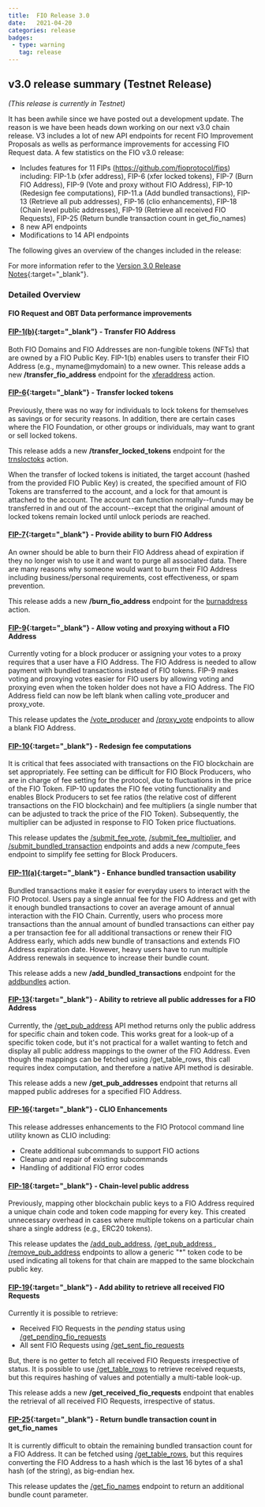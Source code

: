 ```yaml
---
title:  FIO Release 3.0
date:   2021-04-20
categories: release
badges:
 - type: warning
   tag: release
---
```


## v3.0 release summary (Testnet Release)

*(This release is currently in Testnet)*

It has been awhile since we have posted out a development update. The reason is we have been heads down working on our next v3.0 chain release. V3 includes a lot of new API endpoints for recent FIO Improvement Proposals as wells as performance improvements for accessing FIO Request data. A few statistics on the FIO v3.0 release:

* Includes features for 11 FIPs (https://github.com/fioprotocol/fips) including: FIP-1.b (xfer address), FIP-6 (xfer locked tokens), FIP-7 (Burn FIO Address), FIP-9 (Vote and proxy without FIO Address), FIP-10 (Redesign fee computations), FIP-11.a (Add bundled transactions), FIP-13 (Retrieve all pub addresses), FIP-16 (clio enhancements), FIP-18 (Chain level public addresses), FIP-19 (Retrieve all received FIO Requests), FIP-25 (Return bundle transaction count in get_fio_names)
* 8 new API endpoints
* Modifications to 14 API endpoints

The following gives an overview of the changes included in the release:

<!--more-->

For more information refer to the [Version 3.0 Release Notes](https://github.com/fioprotocol/fio.contracts/releases/tag/v2.3.0){:target="_blank"}.

### Detailed Overview

#### FIO Request and OBT Data performance improvements


#### [FIP-1(b)](https://github.com/fioprotocol/fips/blob/master/fip-0001.md){:target="_blank"} - Transfer FIO Address

Both FIO Domains and FIO Addresses are non-fungible tokens (NFTs) that are owned by a FIO Public Key. FIP-1(b) enables users to transfer their FIO Address (e.g., myname@mydomain) to a new owner. This release adds a new **/transfer_fio_address** endpoint for the [xferaddress](/pages/api/fio-api/#options-xferaddress) action.

#### [FIP-6](https://github.com/fioprotocol/fips/blob/master/fip-0006.md){:target="_blank"} - Transfer locked tokens

Previously, there was no way for individuals to lock tokens for themselves as savings or for security reasons. In addition, there are certain cases where the FIO Foundation, or other groups or individuals, may want to grant or sell locked tokens. 

This release adds a new **/transfer_locked_tokens** endpoint for the [trnsloctoks](/pages/api/fio-api/#options-trnsloctoks) action. 

When the transfer of locked tokens is initiated, the target account (hashed from the provided FIO Public Key) is created, the specified amount of FIO Tokens are transferred to the account, and a lock for that amount is attached to the account. The account can function normally--funds may be transferred in and out of the account--except that the original amount of locked tokens remain locked until unlock periods are reached. 

#### [FIP-7](https://github.com/fioprotocol/fips/blob/master/fip-0007.md){:target="_blank"} - Provide ability to burn FIO Address

An owner should be able to burn their FIO Address ahead of expiration if they no longer wish to use it and want to purge all associated data. There are many reasons why someone would want to burn their FIO Address including business/personal requirements, cost effectiveness, or spam prevention. 

This release adds a new **/burn_fio_address** endpoint for the [burnaddress](/pages/api/fio-api/#options-burnaddress) action.

#### [FIP-9](https://github.com/fioprotocol/fips/blob/master/fip-0009.md){:target="_blank"} - Allow voting and proxying without a FIO Address

Currently voting for a block producer or assigning your votes to a proxy requires that a user have a FIO Address. The FIO Address is needed to allow payment with bundled transactions instead of FIO tokens. FIP-9 makes voting and proxying votes easier for FIO users by allowing voting and proxying even when the token holder does not have a FIO Address. The FIO Address field can now be left blank when calling vote_producer and proxy_vote.

This release updates the [/vote_producer](/pages/api/fio-api/#options-voteproducer) and [/proxy_vote](/pages/api/fio-api/#options-voteproxy) endpoints to allow a blank FIO Address.

#### [FIP-10](https://github.com/fioprotocol/fips/blob/master/fip-0010.md){:target="_blank"} - Redesign fee computations

It is critical that fees associated with transactions on the FIO blockchain are set appropriately. Fee setting can be difficult for FIO Block Producers, who are in charge of fee setting for the protocol, due to fluctuations in the price of the FIO Token. FIP-10 updates the FIO fee voting functionality and enables Block Producers to set fee ratios (the relative cost of different transactions on the FIO blockchain) and fee multipliers (a single number that can be adjusted to track the price of the FIO Token). Subsequently, the multiplier can be adjusted in response to FIO Token price fluctuations.

This release updates the [/submit_fee_vote](/pages/api/fio-api/#options-setfeevote), [/submit_fee_multiplier](/pages/api/fio-api/#options-setfeemult), and [/submit_bundled_transaction](/pages/api/fio-api/#options-bundlevote) endpoints and adds a new /compute_fees endpoint to simplify fee setting for Block Producers.

#### [FIP-11(a)](https://github.com/fioprotocol/fips/blob/master/fip-0011.md){:target="_blank"} - Enhance bundled transaction usability

Bundled transactions make it easier for everyday users to interact with the FIO Protocol. Users pay a single annual fee for the FIO Address and get with it enough bundled transactions to cover an average amount of annual interaction with the FIO Chain. Currently, users who process more transactions than the annual amount of bundled transactions can either pay a per transaction fee for all additional transactions or renew their FIO Address early, which adds new bundle of transactions and extends FIO Address expiration date. However, heavy users have to run multiple Address renewals in sequence to increase their bundle count. 

This release adds a new **/add_bundled_transactions** endpoint for the [addbundles](/pages/api/fio-api/#options-addbundles) action.

#### [FIP-13](https://github.com/fioprotocol/fips/blob/master/fip-0013.md){:target="_blank"} - Ability to retrieve all public addresses for a FIO Address

Currently, the [/get_pub_address](/pages/api/fio-api/#post-/get_pub_address) API method returns only the public address for specific chain and token code. This works great for a look-up of a specific token code, but it's not practical for a wallet wanting to fetch and display all public address mappings to the owner of the FIO Address. Even though the mappings can be fetched using /get_table_rows, this call requires index computation, and therefore a native API method is desirable.

This release adds a new **/get_pub_addresses** endpoint that returns all mapped public addreses for a specified FIO Address.

#### [FIP-16](https://github.com/fioprotocol/fips/blob/master/fip-0016.md){:target="_blank"} - CLIO Enhancements

This release addresses enhancements to the FIO Protocol command line utility known as CLIO including:

* Create additional subcommands to support FIO actions
* Cleanup and repair of existing subcommands
* Handling of additional FIO error codes

#### [FIP-18](https://github.com/fioprotocol/fips/blob/master/fip-0018.md){:target="_blank"} - Chain-level public address

Previously, mapping other blockchain public keys to a FIO Address required a unique chain code and token code mapping for every key. This created unnecessary overhead in cases where multiple tokens on a particular chain share a single address (e.g., ERC20 tokens). 

This release updates the [/add_pub_address](/pages/api/fio-api/#options-addaddress), [/get_pub_address ](/pages/api/fio-api/#post-/get_pub_address), [/remove_pub_address](/pages/api/fio-api/#options-remaddress) endpoints to allow a generic "*" token code to be used indicating all tokens for that chain are mapped to the same blockchain public key.

#### [FIP-19](https://github.com/fioprotocol/fips/blob/master/fip-0019.md){:target="_blank"} - Add ability to retrieve all received FIO Requests

Currently it is possible to retrieve:
* Received FIO Requests in the *pending* status using [/get_pending_fio_requests](/pages/api/fio-api/#post-/get_pending_fio_requests)
* All sent FIO Requests using [/get_sent_fio_requests](/pages/api/fio-api/#post-/get_sent_fio_requests)

But, there is no getter to fetch all received FIO Requests irrespective of status. It is possible to use [/get_table_rows](/pages/api/fio-api/#post-/get_table_rows) to retrieve received requests, but this requires hashing of values and potentially a multi-table look-up.

This release adds a new **/get_received_fio_requests** endpoint that enables the retrieval of all received FIO Requests, irrespective of status.

#### [FIP-25](https://github.com/fioprotocol/fips/blob/master/fip-0025.md){:target="_blank"} - Return bundle transaction count in get_fio_names

It is currently difficult to obtain the remaining bundled transaction count for a FIO Address. It can be fetched using [/get_table_rows](/pages/api/fio-api/#post-/get_table_rows), but this requires converting the FIO Address to a hash which is the last 16 bytes of a sha1 hash (of the string), as big-endian hex.

This release updates the [/get_fio_names](/pages/api/fio-api/#post-/get_fio_names) endpoint to return an additional bundle count parameter.